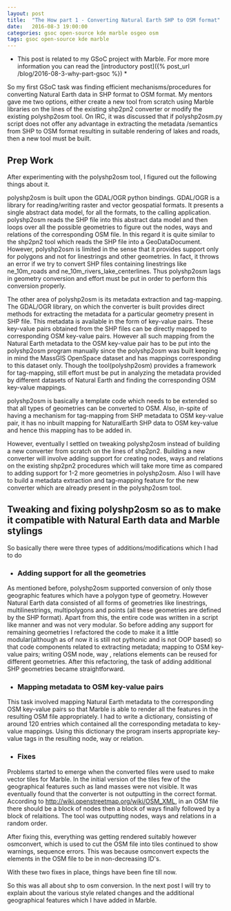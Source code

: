 ```yaml
---
layout: post
title:  "The How part 1 - Converting Natural Earth SHP to OSM format"
date:   2016-08-3 19:00:00
categories: gsoc open-source kde marble osgeo osm
tags: gsoc open-source kde marble
---
```


* This post is related to my GSoC project with Marble. For more more information you can read the [introductory post]({% post_url /blog/2016-08-3-why-part-gsoc %}) *

So my first GSoC task was finding efficient mechanisms/procedures for converting Natural Earth data in SHP format to OSM format. My mentors gave me two options, either create a new tool from scratch using Marble libraries on the lines of the existing shp2pn2 converter or modify the existing polyshp2osm tool. On IRC, it was discussed that if polyshp2osm.py script does not offer any advantage in extracting the metadata /semantics from SHP to OSM format resulting in suitable rendering of lakes and roads, then a new tool must be built.

## Prep Work

After experimenting with the polyshp2osm tool, I figured out the following things about it.

polyshp2osm is built upon the GDAL/OGR python bindings. GDAL/OGR is a library for reading/writing raster and vector geospatial formats. It presents a single abstract data model, for all the formats, to the calling application. polyshp2osm reads the SHP file into this abstract data model and then loops over all the possible geometries to figure out the nodes, ways and relations of the corresponding OSM file. In this regard it is quite similar to the shp2pn2 tool which reads the SHP file into a GeoDataDocument.
However, polyshp2osm is limited in the sense that it provides support only for polygons and not for linestrings and other geometries. In fact, it throws an error if we try to convert SHP files containing linestrings like ne_10m_roads and ne_10m_rivers_lake_centerlines. Thus polyshp2osm lags in geometry conversion and effort must be put in order to perform this conversion properly.

The other area of polyshp2osm is its metadata extraction and tag-mapping. The GDAL/OGR library, on which the converter is built provides direct methods for extracting the metadata for a particular geometry present in SHP file. This metadata is available in the form of key-value pairs. These key-value pairs obtained from the SHP files can be directly mapped to corresponding OSM key-value pairs. However all such mapping from the Natural Earth metadata to the OSM key-value pair has to be put into the polyshp2osm program manually since the polyshp2osm was built keeping in mind the MassGIS OpenSpace dataset and has mappings corresponding to this dataset only. Though the tool(polyshp2osm) provides a framework for tag-mapping, still effort must be put in analyzing the metadata provided by different datasets of Natural Earth and finding the corresponding OSM key-value mappings.

polyshp2osm is basically a template code which needs to be extended so that all types of geometries can be converted to OSM. Also, in-spite of having a mechanism for tag-mapping from SHP metadata to OSM key-value pair, it has no inbuilt mapping for NaturalEarth SHP data to OSM key-value and hence this mapping has to be added in.

However, eventually I settled on tweaking polyshp2osm instead of building a new converter from scratch on the lines of shp2pn2. Building a new converter will involve adding support for creating nodes, ways and relations on the existing shp2pn2 procedures which will take more time as compared to adding support for 1-2 more geometries in polyshp2osm. Also I will have to build a metadata extraction and tag-mapping feature for the new converter which are already present in the polyshp2osm tool.

## Tweaking and fixing polyshp2osm so as to make it compatible with Natural Earth data and Marble stylings

So basically there were three types of additions/modifications which I had to do

* ### Adding support for all the geometries

As mentioned before, polyshp2osm supported conversion of only those geographic features which have a polygon type of geometry.  However Natural Earth data consisted of all forms of geometries like linestrings, multilinestrings, multipolygons and points (all these geometries are defined by the SHP format). Apart from this, the entire code was written in a script like manner and was not very modular. So before adding any support for remaining geometries I refactored the code to make it a little modular(although as of now it is still not pythonic and is not OOP based) so that code components related to extracting metadata; mapping to OSM key-value pairs; writing  OSM node, way , relations elements can be reused for different geometries. After this refactoring, the task of adding additional SHP geometries became straightforward.

* ### Mapping metadata to OSM key-value pairs

This task involved mapping Natural Earth metadata to the corresponding OSM key-value pairs so that Marble is able to render all the features in the resulting OSM file appropriately. I had to write a dictionary, consisting of around 120 entries which contained all the corresponding metadata to key-value mappings. Using this dictionary the program inserts appropriate key-value tags in the resulting node, way or relation.

* ### Fixes

Problems started to emerge when the converted files were used to make vector tiles for Marble. In the initial version of the tiles few of the geographical features such as land masses were not visible. It was eventually found that the converter is not outputting in the correct format. According to http://wiki.openstreetmap.org/wiki/OSM_XML, in an OSM file there should be a block of nodes then a block of ways finally followed by a block of relaitions. The tool was outputting nodes, ways and relations in a random order.

After fixing this, everything was getting rendered suitably however osmconvert, which is used to cut the OSM file into tiles continued to show warnings, sequence errors. This was because osmconvert expects the elements in the OSM file to be in non-decreasing ID's.

With these two fixes in place, things have been fine till now.

So this was all about shp to osm conversion. In the next post I will try to explain about the various style related changes and the additional geographical features which I have added in Marble.